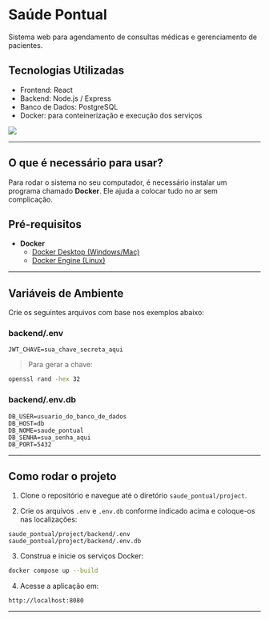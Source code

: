 # Saúde Pontual

Sistema web para agendamento de consultas médicas e gerenciamento de pacientes.

## Tecnologias Utilizadas

- Frontend: React  
- Backend: Node.js / Express  
- Banco de Dados: PostgreSQL  
- Docker: para conteinerização e execução dos serviços

<img src="https://skillicons.dev/icons?i=vscode,git,github,css,js,react,nodejs,postgresql,docker" />

---

## O que é necessário para usar?

Para rodar o sistema no seu computador, é necessário instalar um programa chamado **Docker**. Ele ajuda a colocar tudo no ar sem complicação.


## Pré-requisitos

- **Docker**  
  - [Docker Desktop (Windows/Mac)](https://www.docker.com/products/docker-desktop/)  
  - [Docker Engine (Linux)](https://docs.docker.com/engine/install/)

---

## Variáveis de Ambiente

Crie os seguintes arquivos com base nos exemplos abaixo:

### backend/.env

```env
JWT_CHAVE=sua_chave_secreta_aqui
```

> Para gerar a chave:
```bash
openssl rand -hex 32
```

### backend/.env.db

```env
DB_USER=usuario_do_banco_de_dados
DB_HOST=db
DB_NOME=saude_pontual
DB_SENHA=sua_senha_aqui
DB_PORT=5432
```

---

## Como rodar o projeto

1. Clone o repositório e navegue até o diretório `saude_pontual/project`.

2. Crie os arquivos `.env` e `.env.db` conforme indicado acima e coloque-os nas localizações:

```
saude_pontual/project/backend/.env  
saude_pontual/project/backend/.env.db
```

3. Construa e inicie os serviços Docker:

```bash
docker compose up --build
```

4. Acesse a aplicação em:

```
http://localhost:8080
```

---